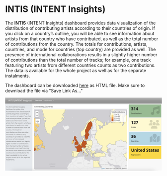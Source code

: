 # INTIS (INTENT Insights)

The **INTIS** (INTENT Insights) dashboard provides data visualization of the distribution of contributing artists according to their countries of origin. If you click on a country’s outline, you will be able to see information about artists from that country who have contributed, as well as the total number of contributions from the country. The totals for contributions, artists, countries, and mode for countries (top country) are provided as well. The presence of international collaborations results in a slightly higher number of contributions than the total number of tracks; for example, one track featuring two artists from different countries counts as two contributions. The data is available for the whole project as well as for the separate instalments.

The dashboard can be downloaded [here](https://github.com/linfri/INTIS/blob/main/INTIS.html) as HTML file. Make sure to download the file via "Save Link As..."

![](INTIS.png)

